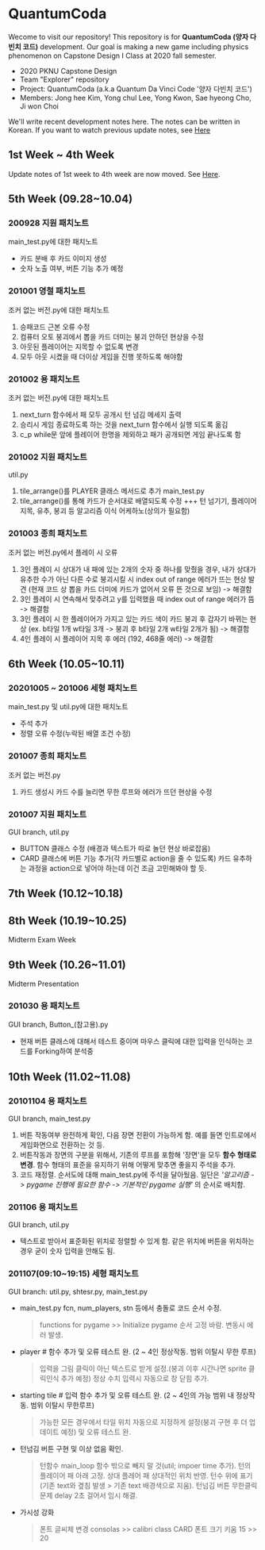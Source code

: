 # QuantumCoda

Wecome to visit our repository! This repository is for **QuantumCoda (양자 다빈치 코드)** development. Our goal is making a new game including physics phenomenon on Capstone Design I Class at 2020 fall semester.

- 2020 PKNU Capstone Design
- Team "Explorer" repository
- Project: QuantumCoda (a.k.a Quantum Da Vinci Code '양자 다빈치 코드')
- Members: Jong hee Kim, Yong chul Lee, Yong Kwon, Sae hyeong Cho, Ji won Choi

We'll write recent development notes here. The notes can be written in Korean. If you want to watch previous update notes, see [Here](https://github.com/jiwonchoi-phys/QuantumCoda/tree/master/UpdateNotes)

## 1st Week ~ 4th Week
Update notes of 1st week to 4th week are now moved. See [Here](UpdateNotes/1st~4th.md).

## 5th Week (09.28~10.04)

### 200928 지원 패치노트
main_test.py에 대한 패치노트
- 카드 분배 후 카드 이미지 생성
- 숫자 노출 여부, 버튼 기능 추가 예정

### 201001 영철 패치노트
조커 없는 버전.py에 대한 패치노트
 1. 승패코드 근본 오류 수정
 2. 컴퓨터 오토 붕괴에서 뽑을 카드 더미는 붕괴 안하던 현상을 수정
 3. 아웃된 플레이어는 지목할 수 없도록 변경
 4. 모두 아웃 시켰을 때 더이상 게임을 진행 못하도록 해야함

### 201002 용 패치노트
조커 없는 버전.py에 대한 패치노트
1. next_turn 함수에서 패 모두 공개시 턴 넘김 메세지 출력
2. 승리시 게임 종료하도록 하는 것을 next_turn 함수에서 실행 되도록 옮김
3. c_p while문 앞에 플레이어 한명을 제외하고 패가 공개되면 게임 끝나도록 함

### 201002 지원 패치노트
util.py
1. tile_arrange()를 PLAYER 클래스 메서드로 추가
main_test.py
1. tile_arrange()를 통해 카드가 순서대로 배열되도록 수정
+++ 턴 넘기기, 플레이어 지목, 유추, 붕괴 등 알고리즘 이식 어케하노(상의가 필요함)


### 201003 종희 패치노트
조커 없는 버전.py에서 플레이 시 오류
1. 3인 플레이 시 상대가 내 패에 있는 2개의 숫자 중 하나를 맞췄을 경우, 내가 상대가 유추한 수가 아닌 다른 수로 붕괴시킬 시 
index out of range 에러가 뜨는 현상 발견 (현재 코드 상 뽑을 카드 더미에 카드가 없어서 오류 뜬 것으로 보임)
-> 해결함
2. 3인 플레이 시 연속해서 맞추려고 y를 입력했을 때 index out of range 에러가 뜸 -> 해결함
3. 3인 플레이 시 한 플레이어가 가지고 있는 카드 색이 카드 붕괴 후 갑자기 바뀌는 현상 (ex. b타일 1개 w타일 3개 -> 붕괴 후 b타일 2개 w타일 2개가 됨)
-> 해결함
4. 4인 플레이 시 플레이어 지목 후 에러 (192, 468줄 에러) -> 해결함

## 6th Week (10.05~10.11)

### 20201005 ~ 201006 세형 패치노트
main_test.py 및 util.py에 대한 패치노트
- 주석 추가
- 정렬 오류 수정(누락된 배열 조건 수정)

### 201007 종희 패치노트
조커 없는 버전.py
1. 카드 생성시 카드 수를 늘리면 무한 루프와 에러가 뜨던 현상을 수정

### 201007 지원 패치노트
GUI branch, util.py
- BUTTON 클래스 수정 (배경과 텍스트가 따로 놀던 현상 바로잡음)
- CARD 클래스에 버튼 기능 추가(각 카드별로 action을 줄 수 있도록)
카드 유추하는 과정을 action으로 넣어야 하는데 이건 조금 고민해봐야 할 듯.

## 7th Week (10.12~10.18)

## 8th Week (10.19~10.25)
Midterm Exam Week

## 9th Week (10.26~11.01)
Midterm Presentation

### 201030 용 패치노트
GUI branch, Button_(참고용).py
- 현재 버튼 클래스에 대해서 테스트 중이며 마우스 클릭에 대한 입력을 인식하는 코드를 Forking하여 분석중

## 10th Week (11.02~11.08)

### 20101104 용 패치노트
GUI branch, main_test.py
1. 버튼 작동여부 완전하게 확인, 다음 장면 전환이 가능하게 함. 예를 들면 인트로에서 게임화면으로 전환하는 것 등.
2. 버튼작동과 장면의 구분을 위해서, 기존의 루프를 포함해 '장면'을 모두 **함수 형태로 변경**. 함수 형태의 표준을 유지하기 위해 어떻게 맞추면 좋을지 주석을 추가.
3. 코드 재정렬. 순서도에 대해 main_test.py에 주석을 달아뒀음. 일단은 *'알고리즘 -> pygame 진행에 필요한 함수 -> 기본적인 pygame 실행'* 의 순서로 배치함. 

### 201106 용 패치노트
GUI branch, util.py
- 텍스트로 받아서 표준화된 위치로 정렬할 수 있게 함. 같은 위치에 버튼을 위치하는 경우 굳이 숫자 입력을 안해도 됨.

### 201107(09:10~19:15) 세형 패치노트
GUI branch: util.py, shtesr.py, main_test.py

- main_test.py fcn, num_players, stn 등에서 충돌로 코드 순서 수정.
    > functions for pygame >> Initialize pygame 순서 고정 바람. 변동시 에러 발생.

- player # 함수 추가 및 오류 테스트 완. (2 ~ 4인 정상작동. 범위 이탈시 무한 루프)
    > 입력을 그림 클릭이 아닌 텍스트로 받게 설정.(붕괴 이후 시간나면 sprite 클릭인식 추가 예정)
    > 정상 수치 입력시 자동으로 창 닫힘 추가.

- starting tile # 입력 함수 추가 및 오류 테스트 완. (2 ~ 4인의 가능 범위 내 정상작동. 범위 이탈시 무한루프)
    > 가능한 모든 경우에서 타일 위치 자동으로 지정하게 설정(붕괴 구현 후 더 업데이트 예정) 및 오류 테스트 완.

- 턴넘김 버튼 구현 및 이상 없음 확인.
    > 턴함수 main_loop 함수 밖으로 빼지 말 것(util; impoer time 추가).
    > 턴의 플레이어 패 아래 고정. 상대 플레어 패 상대적인 위치 반영.
    > 턴수 위에 표기(기존 text와 곂침 발생 > 기존 text 배경색으로 지움).
    > 턴넘김 버튼 무한클릭 문제 delay 2초 걸어서 임시 해결.
    
- 가시성 강화
    > 폰트 글씨체 변경 consolas >> calibri
    > class CARD 폰트 크기 키움 15 >> 20

